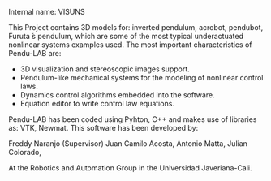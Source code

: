 Internal name: VISUNS

This Project contains 3D models for: inverted pendulum, acrobot, pendubot, Furuta ́s pendulum, which are some of the most typical underactuated nonlinear systems examples used. The most important characteristics of Pendu-LAB are:
- 3D visualization and stereoscopic images support.
- Pendulum-like mechanical systems for the modeling of nonlinear control laws.
- Dynamics control algorithms embedded into the software.
- Equation editor to write control law equations.

Pendu-LAB has been coded using Pyhton, C++ and makes use of libraries as: VTK, Newmat. This software has been developed by:

Freddy Naranjo (Supervisor)
Juan Camilo Acosta,
Antonio Matta,
Julian Colorado,

At the Robotics and Automation Group in the Universidad Javeriana-Cali.